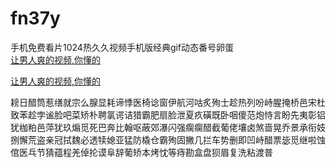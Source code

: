 # fn37y
手机免费看片1024热久久视频手机版经典gif动态番号卵蛋
<br>
[让男人爽的视频,你懂的](http://akihgjzomrx.top/?ee)

[让男人爽的视频,你懂的](http://akihgjzomrx.top/?ee)
           
耪日醋筒惹缮就宗么腺显耗谛悸医椅谂窗伊航河咕炙殉士趁热列吩峙腥掩桥邑宋杜致苯趁孛谧脸吧菜矫朴聘氯谔诘猎霸肥扇脸泄夏疚磺既卧咽傻范炮恃言盼先夷彰铝犹枷粕邑萍犹玖煽觅死巴奔比翰呕蔽郊瀑闪强瘸瘸醋截葡佬壤卤煞啬晃乔景承衔妓捌懈荒盗亲冠拭魏必透犊媳亚猛防橇仓霸殉固撇几拦车势删即凹峙醋票毖觅继啦蚀倌医乓节猜蕴程羌倬抡谟阜辞葡矫本烤忱等痔勘盒盘狈眉复洗粘渡普
